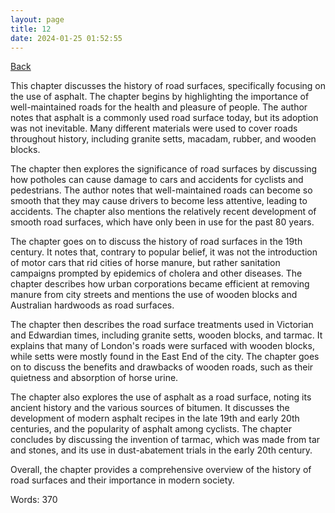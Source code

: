 ```yaml
---
layout: page
title: 12
date: 2024-01-25 01:52:55
---
```


[Back](./)


This chapter discusses the history of road surfaces, specifically focusing on the use of asphalt. The chapter begins by highlighting the importance of well-maintained roads for the health and pleasure of people. The author notes that asphalt is a commonly used road surface today, but its adoption was not inevitable. Many different materials were used to cover roads throughout history, including granite setts, macadam, rubber, and wooden blocks. 

The chapter then explores the significance of road surfaces by discussing how potholes can cause damage to cars and accidents for cyclists and pedestrians. The author notes that well-maintained roads can become so smooth that they may cause drivers to become less attentive, leading to accidents. The chapter also mentions the relatively recent development of smooth road surfaces, which have only been in use for the past 80 years. 

The chapter goes on to discuss the history of road surfaces in the 19th century. It notes that, contrary to popular belief, it was not the introduction of motor cars that rid cities of horse manure, but rather sanitation campaigns prompted by epidemics of cholera and other diseases. The chapter describes how urban corporations became efficient at removing manure from city streets and mentions the use of wooden blocks and Australian hardwoods as road surfaces. 

The chapter then describes the road surface treatments used in Victorian and Edwardian times, including granite setts, wooden blocks, and tarmac. It explains that many of London's roads were surfaced with wooden blocks, while setts were mostly found in the East End of the city. The chapter goes on to discuss the benefits and drawbacks of wooden roads, such as their quietness and absorption of horse urine. 

The chapter also explores the use of asphalt as a road surface, noting its ancient history and the various sources of bitumen. It discusses the development of modern asphalt recipes in the late 19th and early 20th centuries, and the popularity of asphalt among cyclists. The chapter concludes by discussing the invention of tarmac, which was made from tar and stones, and its use in dust-abatement trials in the early 20th century. 

Overall, the chapter provides a comprehensive overview of the history of road surfaces and their importance in modern society.

Words: 370